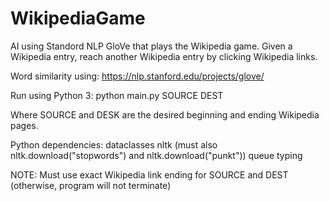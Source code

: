 # WikipediaGame
AI using Standord NLP GloVe that plays the Wikipedia game.
Given a Wikipedia entry, reach another Wikipedia entry by clicking Wikipedia links.

Word similarity using: https://nlp.stanford.edu/projects/glove/

Run using Python 3:
python main.py SOURCE DEST

Where SOURCE and DESK are the desired beginning and ending Wikipedia pages.

Python dependencies:
dataclasses
nltk (must also nltk.download("stopwords") and nltk.download("punkt"))
queue
typing

NOTE: Must use exact Wikipedia link ending for SOURCE and DEST (otherwise, program will not terminate)
